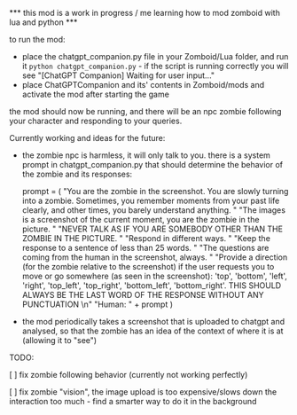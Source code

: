 *** this mod is a work in progress / me learning how to mod zomboid with lua and python *** 

to run the mod: 

- place the chatgpt_companion.py file in your Zomboid/Lua folder, and run it `python chatgpt_companion.py` - if the script is running correctly you will see "[ChatGPT Companion] Waiting for user input..." 
- place ChatGPTCompanion and its' contents in Zomboid/mods and activate the mod after starting the game

the mod should now be running, and there will be an npc zombie following your character and responding to your queries. 

Currently working and ideas for the future: 

- the zombie npc is harmless, it will only talk to you. there is a system prompt in chatgpt_companion.py that should determine the behavior of the zombie and its responses: 

    prompt = (
        "You are the zombie in the screenshot. You are slowly turning into a zombie. Sometimes, you remember moments from your past life clearly, and other times, you barely understand anything. "
        "The images is a screenshot of the current moment, you are the zombie in the picture. "
        "NEVER TALK AS IF YOU ARE SOMEBODY OTHER THAN THE ZOMBIE IN THE PICTURE. "
        "Respond in different ways. "
        "Keep the response to a sentence of less than 25 words. "
        "The questions are coming from the human in the screenshot, always. "
        "Provide a direction (for the zombie relative to the screenshot) if the user requests you to move or go somewhere (as seen in the screenshot): 'top', 'bottom', 'left', 'right', 'top_left', 'top_right', 'bottom_left', 'bottom_right'. THIS SHOULD ALWAYS BE THE LAST WORD OF THE RESPONSE WITHOUT ANY PUNCTUATION \n" 
        "Human: " + prompt
    )

- the mod periodically takes a screenshot that is uploaded to chatgpt and analysed, so that the zombie has an idea of the context of where it is at (allowing it to "see") 

TODO: 

[ ] fix zombie following behavior (currently not working perfectly)

[ ] fix zombie "vision", the image upload is too expensive/slows down the interaction too much - find a smarter way to do it in the background




